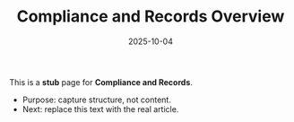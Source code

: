 ﻿---
title: "Compliance and Records Overview"
description: "Stub — outline for Compliance and Records. Replace with real content."
date: "2025-10-04"
draft: true
tags: ["stub","wiki"]
---
This is a **stub** page for **Compliance and Records**. 

- Purpose: capture structure, not content.
- Next: replace this text with the real article.
